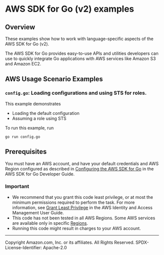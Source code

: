 # AWS SDK for Go (v2) examples

## Overview

These examples show how to work with language-specific aspects of the
AWS SDK for Go (v2). 

The AWS SDK for Go provides easy-to-use APIs and utilities developers can 
use to quickly integrate Go applications with AWS services like Amazon S3 and Amazon EC2.

## AWS Usage Scenario Examples

### `config.go`: Loading configurations and using STS for roles. 

This example demonstrates

* Loading the default configuration
* Assuming a role using STS 

To run this example, run

```
go run config.go
```

## Prerequisites

You must have an AWS account, and have your default credentials and AWS Region
configured as described in
[Configuring the AWS SDK for Go](https://docs.aws.amazon.com/sdk-for-go/v1/developer-guide/configuring-sdk.html)
in the AWS SDK for Go Developer Guide.

### Important

- We recommend that you grant this code least privilege,
  or at most the minimum permissions required to perform the task.
  For more information, see
  [Grant Least Privilege](https://docs.aws.amazon.com/IAM/latest/UserGuide/best-practices.html#grant-least-privilege)
  in the AWS Identity and Access Management User Guide.
- This code has not been tested in all AWS Regions.
  Some AWS services are available only in specific
  [Regions](https://aws.amazon.com/about-aws/global-infrastructure/regional-product-services).
- Running this code might result in charges to your AWS account.

---

Copyright Amazon.com, Inc. or its affiliates. All Rights Reserved. SPDX-License-Identifier: Apache-2.0
